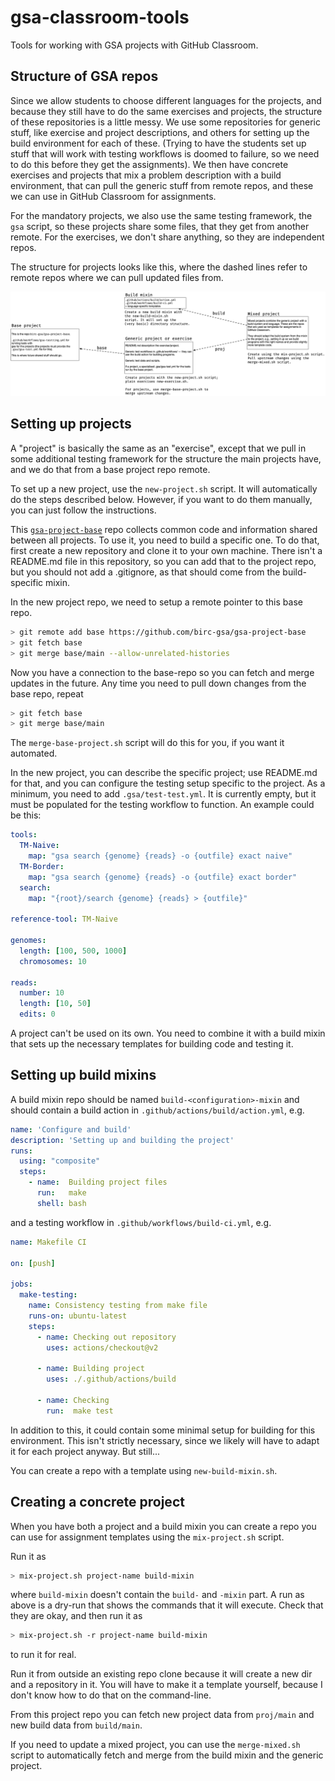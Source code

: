 # gsa-classroom-tools

Tools for working with GSA projects with GitHub Classroom.

## Structure of GSA repos

Since we allow students to choose different languages for the projects, and because they still have to do the same exercises and projects, the structure of these repositories is a little messy. We use some repositories for generic stuff, like exercise and project descriptions, and others for setting up the build environment for each of these. (Trying to have the students set up stuff that will work with testing workflows is doomed to failure, so we need to do this before they get the assignments). We then have concrete exercises and projects that mix a problem description with a build environment, that can pull the generic stuff from remote repos, and these we can use in GitHub Classroom for assignments.

For the mandatory projects, we also use the same testing framework, the `gsa` script, so these projects share some files, that they get from another remote. For the exercises, we don't share anything, so they are independent repos.

The structure for projects looks like this, where the dashed lines refer to remote repos where we can pull updated files from.

![Structure of project/exercises repos.](img/gsa-classroom.png)



## Setting up projects

A "project" is basically the same as an "exercise", except that we pull in some additional testing framework for the structure the main projects have, and we do that from a base project repo remote.

To set up a new project, use the `new-project.sh` script. It will automatically do the steps described below. However, if you want to do them manually, you can just follow the instructions.

This [`gsa-project-base`](https://github.com/birc-gsa/gsa-project-base) repo collects common code and information shared between all projects. To use it, you need to build a specific one. To do that, first create a new repository and clone it to your own machine. There isn't a README.md file in this repository, so you can add that to the project repo, but you should not add a .gitignore, as that should come from the build-specific mixin.

In the new project repo, we need to setup a remote pointer to this base repo.

```sh
> git remote add base https://github.com/birc-gsa/gsa-project-base
> git fetch base
> git merge base/main --allow-unrelated-histories
```

Now you have a connection to the base-repo so you can fetch and merge updates in the future. Any time you need to pull down changes from the base repo, repeat

```sh
> git fetch base
> git merge base/main
```

The `merge-base-project.sh` script will do this for you, if you want it automated.

In the new project, you can describe the specific project; use README.md for that, and you can configure the testing setup specific to the project. As a minimum, you need to add `.gsa/test-test.yml`. It is currently empty, but it must be populated for the testing workflow to function. An example could be this:

```yaml
tools:
  TM-Naive:
    map: "gsa search {genome} {reads} -o {outfile} exact naive"
  TM-Border:
    map: "gsa search {genome} {reads} -o {outfile} exact border"
  search:
    map: "{root}/search {genome} {reads} > {outfile}"
  
reference-tool: TM-Naive

genomes:
  length: [100, 500, 1000]
  chromosomes: 10

reads:
  number: 10
  length: [10, 50]
  edits: 0
```

A project can't be used on its own. You need to combine it with a build mixin that sets up the necessary templates for building code and testing it.

## Setting up build mixins

A build mixin repo should be named `build-<configuration>-mixin` and should contain a build action in `.github/actions/build/action.yml`, e.g.

```yaml
name: 'Configure and build'
description: 'Setting up and building the project'
runs:
  using: "composite"
  steps:
    - name:  Building project files
      run:   make
      shell: bash
```

and a testing workflow in `.github/workflows/build-ci.yml`, e.g.

```yaml
name: Makefile CI

on: [push]

jobs:
  make-testing:
    name: Consistency testing from make file
    runs-on: ubuntu-latest
    steps:
      - name: Checking out repository
        uses: actions/checkout@v2

      - name: Building project
        uses: ./.github/actions/build

      - name: Checking
        run:  make test
```

In addition to this, it could contain some minimal setup for building for this environment. This isn't strictly necessary, since we likely will have to adapt it for each project anyway. But still...

You can create a repo with a template using `new-build-mixin.sh`.


## Creating a concrete project

When you have both a project and a build mixin you can create a repo you can use for assignment templates using the `mix-project.sh` script.

Run it as

```sh
> mix-project.sh project-name build-mixin
```

where `build-mixin` doesn't contain the `build-` and `-mixin` part. A run as above is a dry-run that shows the commands that it will execute. Check that they are okay, and then run it as

```sh
> mix-project.sh -r project-name build-mixin
```

to run it for real.

Run it from outside an existing repo clone because it will create a new dir and a repository in it. You will have to make it a template yourself, because I don't know how to do that on the command-line.

From this project repo you can fetch new project data from `proj/main` and new build data from `build/main`.

If you need to update a mixed project, you can use the `merge-mixed.sh` script to automatically fetch and merge from the build mixin and the generic project.
